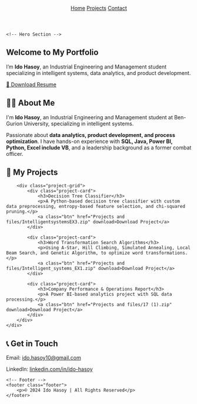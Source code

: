 
<html lang="en">
<head>
    <meta charset="UTF-8">
    <meta name="viewport" content="width=device-width, initial-scale=1.0">
    <title>Ido Hasoy | Portfolio</title>
    <link rel="stylesheet" href="style.css">
</head>
<body>
    <!-- Header Section -->
    <header class="header">
        <nav class="nav-links">
            <a href="#home">Home</a>
            <a href="#projects">Projects</a>
            <a href="#contact">Contact</a>
        </nav>
    </header>

    <!-- Hero Section -->
<section id="home" class="hero">
    <div class="hero-content">
        <h1>Welcome to My Portfolio</h1>
        <p>I’m <strong>Ido Hasoy</strong>, an Industrial Engineering and Management student specializing in intelligent systems, data analytics, and product development.</p>
        <a href="Projects and files/ido hasoy resume.pdf" class="btn" download>📄 Download Resume</a>
    </div>
    <div class="hero-image">
        <!-- <img src="Images/logo.webp" class="cartoon-image" alt="Data Analytics Cartoon"> -->
    </div>
</section>
<!-- About Section -->
<section class="about">
    <div class="container">
        <h2>👨‍💼 About Me</h2>
        <div class="about-content">
            <p>I'm <strong>Ido Hasoy</strong>, an Industrial Engineering and Management student at Ben-Gurion University, specializing in intelligent systems.</p>
            <p>Passionate about <strong>data analytics, product development, and process optimization</strong>. I have hands-on experience with <strong>SQL, Java, Power BI, Python, Excel include VB</strong>, and a leadership background as a former combat officer.</p>
        </div>
    </div>
</section>

<!-- Projects Section -->
<section id="projects" class="projects">
    <div class="container">
        <h2>📂 My Projects</h2>

        <div class="project-grid">
            <div class="project-card">
                <h3>Decision Tree Classifier</h3>
                <p>A Python-based decision tree classifier with custom data preprocessing, entropy-based feature selection, and chi-squared pruning.</p>
                <a class="btn" href="Projects and files/IntelligentsystemsEX3.zip" download>Download Project</a>
            </div>

            <div class="project-card">
                <h3>Word Transformation Search Algorithms</h3>
                <p>Using A-Star, Hill Climbing, Simulated Annealing, Local Beam Search, and Genetic Algorithm, to optimize word transformations.</p>
                <a class="btn" href="Projects and files/Intelligent_systems_EX1.zip" download>Download Project</a>
            </div>

            <div class="project-card">
                <h3>Company Performance & Operations Report</h3>
                <p>A Power BI-based analytics project with SQL data processing.</p>
                <a class="btn" href="Projects and files/17 (1).zip" download>Download Project</a>
            </div>
        </div>
    </div>
</section>

<!-- Contact Section -->
<section id="contact" class="contact">
    <div class="container">
        <h2>📞 Get in Touch</h2>
        <div class="contact-content">
            <p>Email: <a href="mailto:ido.hasoy10@gmail.com">ido.hasoy10@gmail.com</a></p>
            <p>LinkedIn: <a href="#">linkedin.com/in/ido-hasoy</a></p>
        </div>
    </div>
</section>

    <!-- Footer -->
    <footer class="footer">
        <p>© 2024 Ido Hasoy | All Rights Reserved</p>
    </footer>
</body>
</html>
